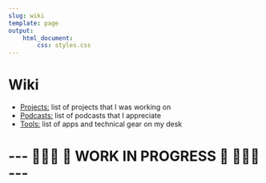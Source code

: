 ```yaml
---
slug: wiki
template: page
output:
    html_document:
        css: styles.css
---
```


<style>
    h1 {
        border-bottom-width: 0px;
    }
</style>

# Wiki

- [Projects:](/wiki/projects) list of projects that I was working on
- [Podcasts:](/wiki/podcasts) list of podcasts that I appreciate
- [Tools:](/wiki/tools) list of apps and technical gear on my desk

# ---  👷🏼‍♂️ 🚧 WORK IN PROGRESS 🚧 👷🏼‍♂️ ---
